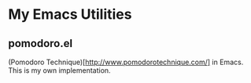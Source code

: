My Emacs Utilities
==================


pomodoro.el
--------------------
(Pomodoro Technique)[http://www.pomodorotechnique.com/] in Emacs.
This is my own implementation.
